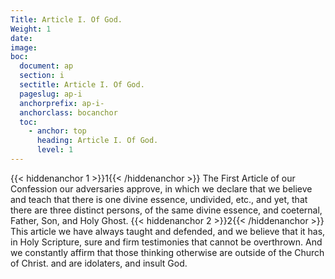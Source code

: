 ```yaml
---
Title: Article I. Of God.
Weight: 1
date: 
image: 
boc:
  document: ap
  section: i
  sectitle: Article I. Of God.
  pageslug: ap-i
  anchorprefix: ap-i-
  anchorclass: bocanchor
  toc:
    - anchor: top
      heading: Article I. Of God.
      level: 1
---
```


{{< hiddenanchor 1 >}}1{{< /hiddenanchor >}} The First Article of our Confession our adversaries approve, in which we declare that we believe and teach that there is one divine essence, undivided, etc., and yet, that there are three distinct persons, of the same divine essence, and coeternal, Father, Son, and Holy Ghost. {{< hiddenanchor 2 >}}2{{< /hiddenanchor >}} This article we have always taught and defended, and we believe that it has, in Holy Scripture, sure and firm testimonies that cannot be overthrown. And we constantly affirm that those thinking otherwise are outside of the Church of Christ. and are idolaters, and insult God.

